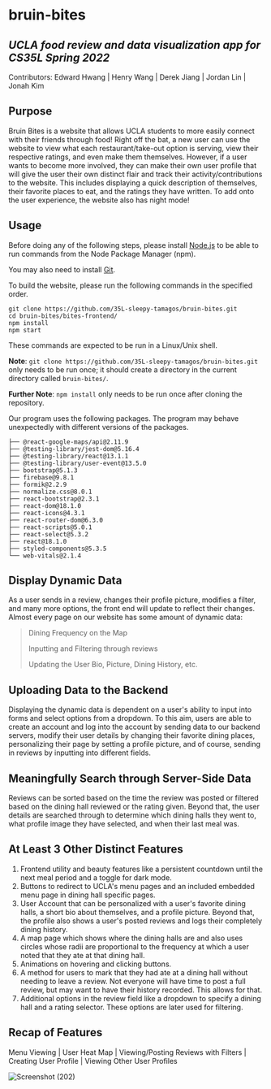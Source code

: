 # **bruin-bites**
## *UCLA food review and data visualization app for CS35L Spring 2022*
Contributors:
Edward Hwang | Henry Wang | Derek Jiang | Jordan Lin | Jonah Kim

## Purpose

Bruin Bites is a website that allows UCLA students to more easily connect with their friends through food! Right off the bat, a new user can use the website to view what each restaurant/take-out option is serving, view their respective ratings, and even make them themselves. However, if a user wants to become more involved, they can make their own user profile that will give the user their own distinct flair and track their activity/contributions to the website. This includes displaying a quick description of themselves, their favorite places to eat, and the ratings they have written. To add onto the user experience, the website also has night mode!

## Usage

Before doing any of the following steps, please install [Node.js](https://nodejs.org/en/) to be able to run commands from the Node Package Manager (npm). 

You may also need to install [Git](https://git-scm.com/book/en/v2/Getting-Started-Installing-Git). 

To build the website, please run the following commands in the specified order. 

```
git clone https://github.com/35L-sleepy-tamagos/bruin-bites.git
cd bruin-bites/bites-frontend/
npm install
npm start
```

These commands are expected to be run in a Linux/Unix shell. 

**Note**: `git clone https://github.com/35L-sleepy-tamagos/bruin-bites.git` only needs to be run once; it should create a directory in the current directory called `bruin-bites/`. 

**Further Note**: `npm install` only needs to be run once after cloning the repository. 

Our program uses the following packages. The program may behave unexpectedly with different versions of the packages. 

```
├── @react-google-maps/api@2.11.9
├── @testing-library/jest-dom@5.16.4
├── @testing-library/react@13.1.1
├── @testing-library/user-event@13.5.0
├── bootstrap@5.1.3
├── firebase@9.8.1
├── formik@2.2.9
├── normalize.css@8.0.1
├── react-bootstrap@2.3.1
├── react-dom@18.1.0
├── react-icons@4.3.1
├── react-router-dom@6.3.0
├── react-scripts@5.0.1
├── react-select@5.3.2
├── react@18.1.0
├── styled-components@5.3.5
└── web-vitals@2.1.4
```

## Display Dynamic Data

As a user sends in a review, changes their profile picture, modifies a filter, and many more options, the front end will update to reflect their changes. Almost every page on our website has some amount of dynamic data: 
> Dining Frequency on the Map
>
> Inputting and Filtering through reviews
>
> Updating the User Bio, Picture, Dining History, etc.

## Uploading Data to the Backend

Displaying the dynamic data is dependent on a user's ability to input into forms and select options from a dropdown. To this aim, users are able to create an account and log into the account by sending data to our backend servers, modify their user details by changing their favorite dining places, personalizing their page by setting a profile picture, and of course, sending in reviews by inputting into different fields. 

## Meaningfully Search through Server-Side Data

Reviews can be sorted based on the time the review was posted or filtered based on the dining hall reviewed or the rating given. Beyond that, the user details are searched through to determine which dining halls they went to, what profile image they have selected, and when their last meal was. 

## At Least 3 Other Distinct Features
1. Frontend utility and beauty features like a persistent countdown until the next meal period and a toggle for dark mode. 
2. Buttons to redirect to UCLA's menu pages and an included embedded menu page in dining hall specific pages. 
3. User Account that can be personalized with a user's favorite dining halls, a short bio about themselves, and a profile picture. Beyond that, the profile also shows a user's posted reviews and logs their completely dining history. 
4. A map page which shows where the dining halls are and also uses circles whose radii are proportional to the frequency at which a user noted that they ate at that dining hall. 
5. Animations on hovering and clicking buttons. 
6. A method for users to mark that they had ate at a dining hall without needing to leave a review. Not everyone will have time to post a full review, but may want to have their history recorded. This allows for that. 
7. Additional options in the review field like a dropdown to specify a dining hall and a rating selector. These options are later used for filtering. 

## Recap of Features

Menu Viewing | User Heat Map | Viewing/Posting Reviews with Filters | Creating User Profile | Viewing Other User Profiles 

![Screenshot (202)](https://user-images.githubusercontent.com/68207907/170816359-5729207c-d30c-4fb8-a799-bb7febf198f5.png)

